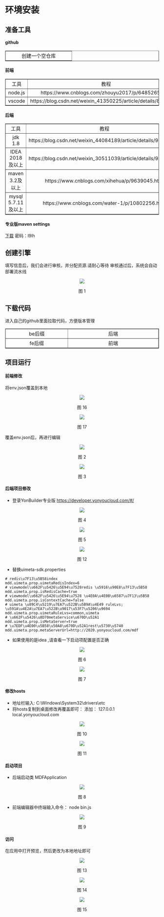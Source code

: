 # 环境安装

## 准备工具

#### github

<table border="1" cellpadding="3" cellspaing="3">
    <tr align="center">
        <td width="200px">创建一个空仓库</td>
    </tr>
</table>

#### 前端

<table border="1" cellpadding="3" cellspaing="3">
    <tr align="center">
        <td width="200px">工具</td>
        <td width="300px">教程</td>
    </tr>
    <tr align="center">
        <td width="200px">node.js</td>
        <td width="300px">https://www.cnblogs.com/zhouyu2017/p/6485265.html</td>
    </tr>
    <tr align="center">
        <td>vscode</td>
        <td>https://blog.csdn.net/weixin_41350225/article/details/84500614
        </td>
    </tr>
</table>

#### 后端

<table border="1" cellpadding="3" cellspaing="3">
    <tr align="center">
        <td width="200px">工具</td>
        <td width="300px">教程</td>
    </tr>
    <tr align="center">
        <td width="200px">jdk 1.8</td>
        <td width="300px">https://blog.csdn.net/weixin_44084189/article/details/98966787
        </td>
    </tr>
    <tr align="center">
        <td>IDEA 2018及以上</td>
        <td>https://blog.csdn.net/weixin_30511039/article/details/99637435
        </td>
    </tr>
    <tr align="center">
        <td>maven 3.2及以上</td>
        <td>https://www.cnblogs.com/xihehua/p/9639045.html
        </td>
    </tr>
    <tr align="center">
        <td>mysql 5.7.11及以上</td>
        <td>https://www.cnblogs.com/water-1/p/10802256.html
        </td>
    </tr>
</table>

####  专业版maven  settings

[下载](http://pan.yonyou.com/s/lKgfUF4jR0I)   密码：l9lh

## 创建引擎

填写信息后，我们会进行审核，并分配资源.请耐心等待
审核通过后，系统会自动部署流水线

<div align=center>
<img src="/mybook/developergame/professional/1-/images/1.png"/>
</div>
<p align="center">图 1</p>

## 下载代码

进入自己的github里面拉取代码，方便版本管理

<table border="1" cellpadding="3" cellspaing="3">
    <tr align="center">
        <td width="200px">be后缀</td>
        <td width="300px">后端</td>
    </tr>
    <tr align="center">
        <td width="200px">fe后缀</td>
        <td width="300px">前端</td>
    </tr>
</table>

## 项目运行

#### 前端修改

将env.json覆盖到本地

<div align=center>
<img src="/mybook/developergame/professional/1-/images/16.png"/>
</div>
<p align="center">图 16</p>

<div align=center>
<img src="/mybook/developergame/professional/1-/images/17.png"/>
</div>
<p align="center">图 17</p>

覆盖env.json后，再进行编辑

<div align=center>
<img src="/mybook/developergame/professional/1-/images/2.png"/>
</div>
<p align="center">图 2</p>

<div align=center>
<img src="/mybook/developergame/professional/1-/images/3.png"/>
</div>
<p align="center">图 3</p>


#### 后端项目修改

- 登录YonBuilder专业版 https://developer.yonyoucloud.com/#/

<div align=center>
<img src="/mybook/developergame/professional/1-/images/4.png"/>
</div>
<p align="center">图 4</p>

<div align=center>
<img src="/mybook/developergame/professional/1-/images/5.png"/>
</div>
<p align="center">图 5</p>

<div align=center>
<img src="/mybook/developergame/professional/1-/images/12.png"/>
</div>
<p align="center">图 12</p>

- 替换uimeta-sdk.properties

```
# redis\u7F13\u5B58index
mdd.uimeta.prop.uimetaRedisIndex=6
# viewmodel\u662F\u5426\u5E94\u7528redis \u5916\u90E8\u7F13\u5B58
mdd.uimeta.prop.isRedisCache=true
# viewmodel\u662F\u5426\u5E94\u7528 \u4E0A\u4E0B\u6587\u7F13\u5B58
mdd.uimeta.prop.isContextCache=false
# uimeta \u89C4\u5219\u7EA7\u522B\u5B9A\u4E49 ruleLvs; \u591A\u4E2A\u7EA7\u522B\u9017\u53F7\u5206\u9694
mdd.uimeta.prop.uimetaRuleLvs=common,uimeta
# \u662F\u5426\u8D70metaService\u670D\u52A1
mdd.uimeta.prop.isMetaServer=true
# \u7EDF\u4E00\u5B58\u50A8\u670D\u52A1rest\u5730\u5740
mdd.uimeta.prop.metaServerUrl=http://2020.yonyoucloud.com/mdf

```


- 如果使用的是idea ,请查看一下启动项配置是否正确

<div align=center>
<img src="/mybook/developergame/professional/1-/images/6.png"/>
</div>
<p align="center">图 6</p>

<div align=center>
<img src="/mybook/developergame/professional/1-/images/7.png"/>
</div>
<p align="center">图 7</p>


#### 修改hosts

- 地址栏输入:  C:\Windows\System32\drivers\etc
- 将hosts复制到桌面修改再覆盖即可： 添加： 127.0.0.1  local.yonyoucloud.com

<div align=center>
<img src="/mybook/developergame/professional/1-/images/10.png"/>
</div>
<p align="center">图 10</p>

<div align=center>
<img src="/mybook/developergame/professional/1-/images/11.png"/>
</div>
<p align="center">图 11</p>

#### 启动项目

- 后端启动类 MDFApplication

<div align=center>
<img src="/mybook/developergame/professional/1-/images/8.png"/>
</div>
<p align="center">图 8</p>

- 前端编辑器中终端输入命令：  node bin.js

<div align=center>
<img src="/mybook/developergame/professional/1-/images/9.png"/>
</div>
<p align="center">图 9</p>


#### 访问

在应用中打开预览，然后更改为本地地址即可

<div align=center>
<img src="/mybook/developergame/professional/1-/images/13.png"/>
</div>
<p align="center">图 13</p>

<div align=center>
<img src="/mybook/developergame/professional/1-/images/14.png"/>
</div>
<p align="center">图 14</p>

<div align=center>
<img src="/mybook/developergame/professional/1-/images/15.png"/>
</div>
<p align="center">图 15</p>













